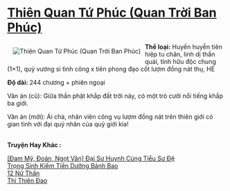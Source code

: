 <a href="https://utruyen.com/thien-quan-tu-phuc-quan-troi-ban-phuc/22000/" title="Thiên Quan Tứ Phúc (Quan Trời Ban Phúc)"><h1>Thiên Quan Tứ Phúc (Quan Trời Ban Phúc)</h1></a><div style="display:table"><img align="right" style="float: left; padding: 10px;" src="https://utruyen.com/images/story/200x260/thien-quan-tu-phuc-quan-troi-ban-phuc.jpg" alt="Thiên Quan Tứ Phúc (Quan Trời Ban Phúc)"><b>Thể loại:</b> Huyền huyễn tiên hiệp tu chân, linh dị thần quái, tình hữu độc chung (1×1), quỷ vương si tình công x tiên phong đạo cốt lượm đồng nát thụ, HE<p></p><b>Độ dài: </b>244 chương + phiên ngoại<p></p>Văn án (cũ): Giữa thần phật khắp đất trời này, có một trò cười nổi tiếng khắp ba giới.<p></p>Văn án (mới): Ái chà, nhân viên công vụ lượm đồng nát trên thiên giới có gian tình với đại quý nhân của quỷ giới kìa!</div><p><br><b>Truyện Hay Khác :</b></p><a href="https://utruyen.com/dam-my-doan-ngot-van-dai-su-huynh-cung-tieu-su-de/21985/" alt="[Đam Mỹ, Đoản, Ngọt Văn] Đại Sư Huynh Cùng Tiểu Sư Đệ">[Đam Mỹ, Đoản, Ngọt Văn] Đại Sư Huynh Cùng Tiểu Sư Đệ</a><br/><a href="https://dammyh.wordpress.com/2019/11/07/trong-sinh-kiem-tien-duong-banh-bao/" alt="Trọng Sinh Kiếm Tiền Dưỡng Bánh Bao">Trọng Sinh Kiếm Tiền Dưỡng Bánh Bao</a><br/><a href="https://truyenngontinhay.wordpress.com/2019/10/03/12-nu-than/" alt="12 Nữ Thần">12 Nữ Thần</a><br/><a href="https://truyenhot2020.wordpress.com/2019/12/11/thi-thien-dao/" alt="Thí Thiên Đao">Thí Thiên Đao</a><br/>